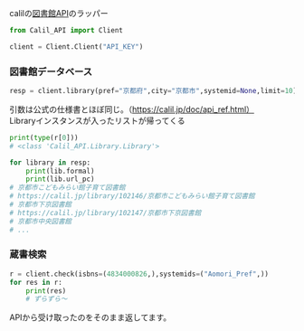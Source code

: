 calilの[図書館API](https://calil.jp/doc/api.html)のラッパー

```python
from Calil_API import Client

client = Client.Client("API_KEY")
```

### 図書館データベース
```python
resp = client.library(pref="京都府",city="京都市",systemid=None,limit=10)
```
引数は公式の仕様書とほぼ同じ。（https://calil.jp/doc/api_ref.html）  
Libraryインスタンスが入ったリストが帰ってくる
```python
print(type(r[0]))
# <class 'Calil_API.Library.Library'>

for library in resp:
    print(lib.formal)
    print(lib.url_pc)
# 京都市こどもみらい館子育て図書館
# https://calil.jp/library/102146/京都市こどもみらい館子育て図書館
# 京都市下京図書館
# https://calil.jp/library/102147/京都市下京図書館
# 京都市中央図書館
# ...
```

### 蔵書検索
```python
r = client.check(isbns=(4834000826,),systemids=("Aomori_Pref",))
for res in r:
    print(res)
    # ずらずら～
```
APIから受け取ったのをそのまま返してます。

